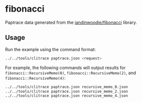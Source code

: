 # fibonacci

Paptrace data generated from the
[iandinwoodie/fibonacci](https://github.com/iandinwoodie/fibonacci) library.

## Usage

Run the example using the command format:

```bash
../../tools/clitrace paptrace.json <request>
```

For example, the following commands will output results for
`fibonacci::RecursiveMemo(0)`, `fibonacci::RecursiveMemo(2)`, and
`fibonacci::RecursiveMemo(4)`:

```bash
../../tools/clitrace paptrace.json recursive_memo_0.json
../../tools/clitrace paptrace.json recursive_memo_2.json
../../tools/clitrace paptrace.json recursive_memo_4.json
```
